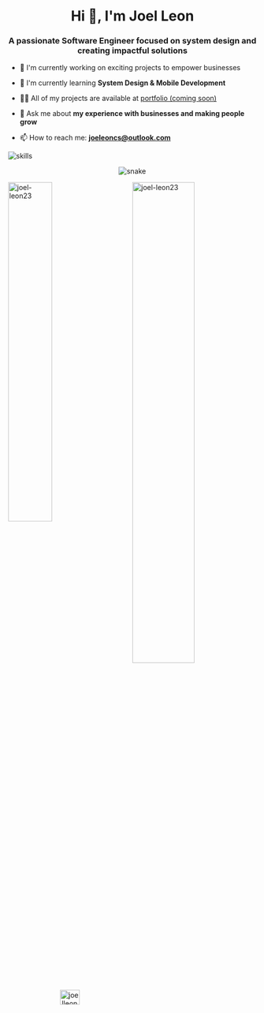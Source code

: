 <h1 align="center">Hi 👋, I'm Joel Leon</h1>
<h3 align="center">A passionate Software Engineer focused on system design and creating impactful solutions</h3>
<!--<p align="left"> <img src="https://komarev.com/ghpvc/?username=joel-leon23" alt="joel-leon23"> </p>-->

<ul>
<li>
<p>🔭 I'm currently working on exciting projects to empower businesses</p>
</li>
<li>
<p>🌱 I'm currently learning <strong>System Design & Mobile Development</strong></p>
</li>
<li>
<p>👨‍💻 All of my projects are available at <a href="#">portfolio (coming soon)</a></p>
</li>
<li>
<p>💬 Ask me about <strong>my experience with businesses and making people grow</strong></p>
</li>
<li>
<p>📫 How to reach me: <strong><a href="mailto:joeleoncs@outlook.com">joeleoncs@outlook.com</a></strong>  <!--|<strong>+XX XXX XXXX</strong></p>-->
</li>
</ul>

<!--<h3 id="blogs-posts">Latest Projects</h3>-->
<!-- PROJECT-LIST:START -->
<!-- PROJECT-LIST:END -->

<p align="left">
<img src="https://skillicons.dev/icons?i=angular,react,nodejs,tailwind,sass,ts,js,azure,gcp,mongodb,linux,dotnet,html,css,docker" alt="skills">
</p>

  
<div align="center">
  <img src="https://github.com/Joel-Leon23/Joel-Leon23/blob/main/resources/img/grid-snake.svg" alt="snake">
</div>

<p>
<img align="left" src="https://github-readme-stats.vercel.app/api/top-langs/?username=Joel-Leon23&layout=compact&theme=dark" alt="joel-leon23" width="42%" />
<img align="right" src="https://github-readme-stats.vercel.app/api?username=Joel-Leon23&show_icons=true&theme=dark" alt="joel-leon23" width="50%" />
</p>

<br><br><br><br><br><br><br><br>

<p align="center">
<a href="https://www.linkedin.com/in/joel-leon-swe/" target="blank"><img align="center" src="https://raw.githubusercontent.com/rahuldkjain/github-profile-readme-generator/master/src/images/icons/Social/linked-in-alt.svg" alt="joelleon" height="30" width="40" /></a>

</p>
